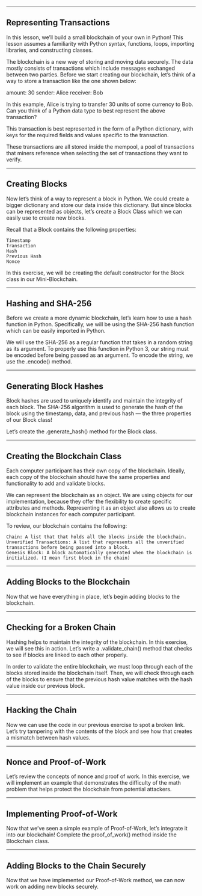 ---------------------------
Representing Transactions
---------------------------

In this lesson, we’ll build a small blockchain of your own in Python! This lesson assumes a familiarity with Python syntax, functions, loops, importing libraries, and constructing classes.

The blockchain is a new way of storing and moving data securely. The data mostly consists of transactions which include messages exchanged between two parties. Before we start creating our blockchain, let’s think of a way to store a transaction like the one shown below:

amount: 30
sender: Alice
receiver: Bob

In this example, Alice is trying to transfer 30 units of some currency to Bob. Can you think of a Python data type to best represent the above transaction?

This transaction is best represented in the form of a Python dictionary, with keys for the required fields and values specific to the transaction.

These transactions are all stored inside the mempool, a pool of transactions that miners reference when selecting the set of transactions they want to verify.

----------------
Creating Blocks
----------------

Now let’s think of a way to represent a block in Python. We could create a bigger dictionary and store our data inside this dictionary. But since blocks can be represented as objects, let’s create a Block Class which we can easily use to create new blocks.

Recall that a Block contains the following properties:

    Timestamp
    Transaction
    Hash
    Previous Hash
    Nonce

In this exercise, we will be creating the default constructor for the Block class in our Mini-Blockchain.

-------------------
Hashing and SHA-256
-------------------

Before we create a more dynamic blockchain, let’s learn how to use a hash function in Python. Specifically, we will be using the SHA-256 hash function which can be easily imported in Python.

We will use the SHA-256 as a regular function that takes in a random string as its argument. To properly use this function in Python 3, our string must be encoded before being passed as an argument. To encode the string, we use the .encode() method.

-----------------------
Generating Block Hashes
-----------------------

Block hashes are used to uniquely identify and maintain the integrity of each block. The SHA-256 algorithm is used to generate the hash of the block using the timestamp, data, and previous hash — the three properties of our Block class!

Let’s create the .generate_hash() method for the Block class.

-----------------------------
Creating the Blockchain Class
-----------------------------

Each computer participant has their own copy of the blockchain. Ideally, each copy of the blockchain should have the same properties and functionality to add and validate blocks.

We can represent the blockchain as an object. We are using objects for our implementation, because they offer the flexibility to create specific attributes and methods. Representing it as an object also allows us to create blockchain instances for each computer participant.

To review, our blockchain contains the following:

    Chain: A list that that holds all the blocks inside the blockchain.
    Unverified Transactions: A list that represents all the unverified transactions before being passed into a block.
    Genesis Block: A block automatically generated when the blockchain is initialized. (I mean first block in the chain)
    
-------------------------------
Adding Blocks to the Blockchain
-------------------------------

Now that we have everything in place, let’s begin adding blocks to the blockchain.

--------------------------
Checking for a Broken Chain
---------------------------

Hashing helps to maintain the integrity of the blockchain. In this exercise, we will see this in action. Let’s write a .validate_chain() method that checks to see if blocks are linked to each other properly.

In order to validate the entire blockchain, we must loop through each of the blocks stored inside the blockchain itself. Then, we will check through each of the blocks to ensure that the previous hash value matches with the hash value inside our previous block.


--------------------
Hacking the Chain
--------------------

Now we can use the code in our previous exercise to spot a broken link. Let’s try tampering with the contents of the block and see how that creates a mismatch between hash values.

-----------------------
Nonce and Proof-of-Work
-----------------------

Let’s review the concepts of nonce and proof of work. In this exercise, we will implement an example that demonstrates the difficulty of the math problem that helps protect the blockchain from potential attackers.

---------------------------
Implementing Proof-of-Work
-----------------------------

Now that we’ve seen a simple example of Proof-of-Work, let’s integrate it into our blockchain! Complete the proof_of_work() method inside the Blockchain class. 

-----------------------------------
Adding Blocks to the Chain Securely
------------------------------------

Now that we have implemented our Proof-of-Work method, we can now work on adding new blocks securely.
